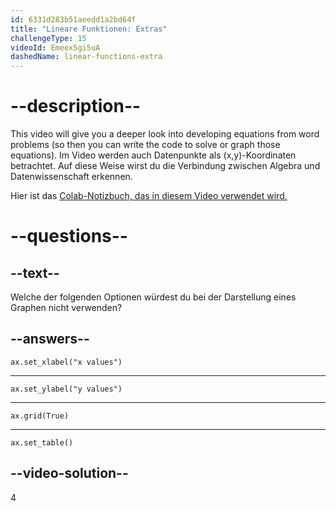 ```yaml
---
id: 6331d283b51aeedd1a2bd64f
title: "Lineare Funktionen: Extras"
challengeType: 15
videoId: Emeex5gi5uA
dashedName: linear-functions-extra
---
```


# --description--

This video will give you a deeper look into developing equations from word problems (so then you can write the code to solve or graph those equations). Im Video werden auch Datenpunkte als (x,y)-Koordinaten betrachtet. Auf diese Weise wirst du die Verbindung zwischen Algebra und Datenwissenschaft erkennen.

Hier ist das <a href="https://colab.research.google.com/drive/1OzC7gqCNWNzwv50ziNeG2IJhbXm88-XK?usp=sharing" target="_blank" rel="noopener noreferrer nofollow">Colab-Notizbuch, das in diesem Video verwendet wird.</a>

# --questions--

## --text--

Welche der folgenden Optionen würdest du bei der Darstellung eines Graphen nicht verwenden?

## --answers--

`ax.set_xlabel("x values")`

---

`ax.set_ylabel("y values")`

---

`ax.grid(True)`

---

`ax.set_table()`

## --video-solution--

4
